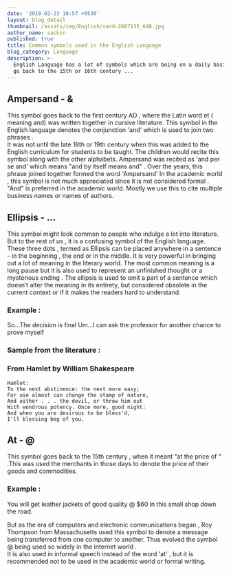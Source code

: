 ```yaml
---
date: '2019-02-23 16:57 +0530'
layout: blog_detail
thumbnail: /assets/img/English/sand-2687135_640.jpg
author_name: sachin
published: true
title: Common symbols used in the English Language
blog_category: Language
description: >-
  English Language has a lot of symbols which are being on a daily basis. They
  go back to the 15th or 16th century ...
---
```



## Ampersand - &
This symbol goes back to the first century AD , where the Latin word et ( meaning and)  was 
written together in cursive literature. This symbol in the English language  denotes the conjunction 'and' which is used to join two phrases .  
It was not until the late 18th or 19th century when this was added to the English curriculum for students to be taught.
The children would recite this symbol along with the other alphabets. Ampersand was recited as 'and per se and'  which means  "and by itself means and" .  Over the years, this phrase joined together formed the word 'Ampersand'
In the academic world , this symbol is not much appreciated since it is not considered formal . "And" is preferred in the academic world. Mostly we use this to cite multiple business names or names of authors. 

## Ellipsis - …
This symbol might look common to people who indulge a lot into literature. But to the rest of us , it is a confusing symbol of the English language.
These three dots , termed as Ellipsis can be placed anywhere in a sentence - in the beginning , the end or in the middle. It is very powerful in bringing out a lot of meaning in the literary world. The most common meaning is a long pause but it is also used to represent an unfinished thought or a mysterious ending . The ellipsis is used to omit a part of a sentence which doesn’t alter the meaning in its entirety, but considered obsolete in the current context or if it makes the readers hard to understand.

### Example :

So…The decision is final 
Um…I can ask the professor for another chance to prove myself
  
### Sample from the literature :

### From Hamlet by William Shakespeare
	Hamlet:
	To the next abstinence: the next more easy;
	For use almost can change the stamp of nature,
	And either . . . the devil, or throw him out
	With wondrous potency. Once more, good night:
	And when you are desirous to be bless'd,
	I'll blessing beg of you.


## At - @
This symbol goes back to the 15th century , when it meant "at the price of " .This was used the merchants in those days to denote the price of their goods and commodities.

### Example :
You will get leather jackets of good quality @ $60 in this small shop down the road.

But as the era of computers and electronic communications began , Roy Thompson from Massachusetts used this symbol to denote a message being transferred from one computer to another.
Thus evolved the symbol @ being used so widely in the internet world .  
It is also used in informal speech instead of the word 'at' , but it is recommended not to be used in the academic world or formal writing.
